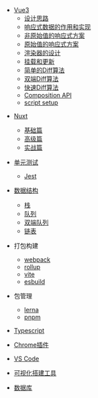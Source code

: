 <!-- vue相关 -->
- [Vue3](/article/vue/README.md)
  - [设计思路](/article/vue/renderer.md)
  - [响应式数据的作用和实现](/article/vue/reactive.md)
  - [非原始值的响应式方案](/article/vue/non-original-reative.md)
  - [原始值的响应式方案](/article/vue/original-reative.md)
  - [渲染器的设计](/article/vue/renderer-design.md)
  - [挂载和更新](/article/vue/mount-update.md)
  - [简单的Diff算法](/article/vue/simple-diff.md)
  - [双端Diff算法](/article/vue/doubule-diff.md)
  - [快速Diff算法](/article/vue/quick-diff.md)
  - [Composition API](/article/vue/composition-api.md)
  - [script setup](/article/vue/script-setup.md)

<!-- 服务端渲染 -->
- [Nuxt](/article/ssr/README.md)
  - [基础篇](/article/ssr/basic/README.md)
  - [高级篇](/article/ssr/advance/README.md)
  - [实战篇](/article/ssr/project/README.md)

- [单元测试](/article/unit-test/README.md)
  - [Jest](/article/unit-test/jest.md)

- [数据结构](/article/data-sturctures/README.md)
  - [栈](/article/data-sturctures/stack.md)
  - [队列](/article/data-sturctures/queue.md)
  - [双端队列](/article/data-sturctures/dobule-queue.md)
  - [链表](/article/data-sturctures/linked-list.md)

<!-- webpack相关 -->
- 打包构建
  - [webpack](/article/webpack/README.md)
  - [rollup](/article/rollup/README.md)
  - [vite](/article/vite/README.md)
  - [esbuild](/article/esbuild/README.md)

- 包管理
  <!-- lerna -->
  - [lerna](/article/lerna/README.md)
  <!-- pnpm相关 -->
  - [pnpm](/article/pnpm/README.md)

<!-- typescript相关 -->
- [Typescript](/article/typescript/README.md)

<!-- chrome相关 -->
- [Chrome插件](/article/chrome/README.md)

<!-- vscode相关 -->
- [VS Code](/article/vscode/README.md)

<!-- 可视化搭建工具 -->
- [可视化搭建工具](/article/visual/README.md)

<!-- 数据库 -->
- [数据库](/article/db/README.md)
